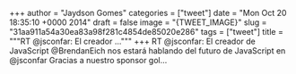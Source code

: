 
+++
author = "Jaydson Gomes"
categories = ["tweet"]
date = "Mon Oct 20 18:35:10 +0000 2014"
draft = false
image = "{TWEET_IMAGE}"
slug = "31aa911a54a30ea83a98f281c4854de85020e286"
tags = ["tweet"]
title = """RT @jsconfar: El creador ..."""
+++
RT @jsconfar: El creador de JavaScript @BrendanEich nos estará hablando del futuro de JavaScript en @jsconfar
Gracias a nuestro sponsor gol…
